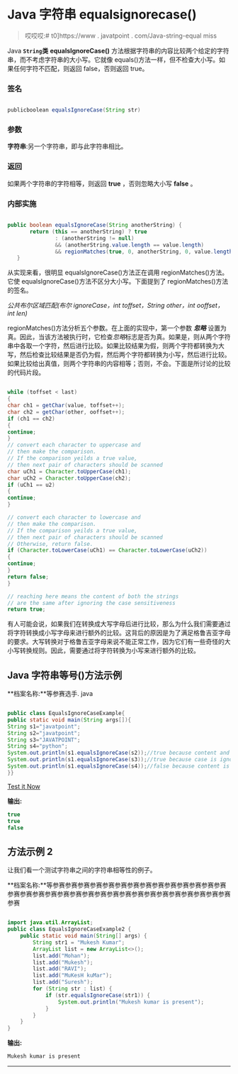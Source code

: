 # Java 字符串 equalsignorecase()

> 哎哎哎:# t0]https://www . javatpoint . com/Java-string-equal miss

Java **`String`类** **equalsIgnoreCase()** 方法根据字符串的内容比较两个给定的字符串，而不考虑字符串的大小写。它就像 equals()方法一样，但不检查大小写。如果任何字符不匹配，则返回 false，否则返回 true。

### 签名

```java

publicboolean equalsIgnoreCase(String str)

```

### 参数

**字符串**:另一个字符串，即与此字符串相比。

### 返回

如果两个字符串的字符相等，则返回 **true** ，否则忽略大小写 **false** 。

### 内部实施

```java

public boolean equalsIgnoreCase(String anotherString) {  
       return (this == anotherString) ? true  
               : (anotherString != null)  
               && (anotherString.value.length == value.length)  
               && regionMatches(true, 0, anotherString, 0, value.length);  
   }  

```

从实现来看，很明显 equalsIgnoreCase()方法正在调用 regionMatches()方法。它使 equalsIgnoreCase()方法不区分大小写。下面提到了 regionMatches()方法的签名。

*公共布尔区域匹配(布尔 ignoreCase，int toffset，String other，int ooffset，int len)*

regionMatches()方法分析五个参数。在上面的实现中，第一个参数 ***忽略*** 设置为真。因此，当该方法被执行时，它检查*忽略*标志是否为真。如果是，则从两个字符串中各取一个字符，然后进行比较。如果比较结果为假，则两个字符都转换为大写，然后检查比较结果是否仍为假，然后两个字符都转换为小写，然后进行比较。如果比较给出真值，则两个字符串的内容相等；否则，不会。下面是所讨论的比较的代码片段。

```java

while (toffset < last) 
{
char ch1 = getChar(value, toffset++);
char ch2 = getChar(other, ooffset++);
if (ch1 == ch2) 
{
continue;
}
// convert each character to uppercase and 
// then make the comparison.
// If the comparison yeilds a true value, 
// then next pair of characters should be scanned
char uCh1 = Character.toUpperCase(ch1);
char uCh2 = Character.toUpperCase(ch2);
if (uCh1 == u2) 
{
continue;
}

// convert each character to lowercase and 
// then make the comparison.
// If the comparison yeilds a true value, 
// then next pair of characters should be scanned
// Otherwise, return false.
if (Character.toLowerCase(uCh1) == Character.toLowerCase(uCh2)) 
{
continue;
}
return false;
}

// reaching here means the content of both the strings 
// are the same after ignoring the case sensitiveness
return true;

```

有人可能会说，如果我们在转换成大写字母后进行比较，那么为什么我们需要通过将字符转换成小写字母来进行额外的比较。这背后的原因是为了满足格鲁吉亚字母的要求。大写转换对于格鲁吉亚字母来说不能正常工作，因为它们有一些奇怪的大小写转换规则。因此，需要通过将字符转换为小写来进行额外的比较。

## Java 字符串等号()方法示例

**档案名称:**等参赛选手. java

```java

public class EqualsIgnoreCaseExample{
public static void main(String args[]){
String s1="javatpoint";
String s2="javatpoint";
String s3="JAVATPOINT";
String s4="python";
System.out.println(s1.equalsIgnoreCase(s2));//true because content and case both are same
System.out.println(s1.equalsIgnoreCase(s3));//true because case is ignored
System.out.println(s1.equalsIgnoreCase(s4));//false because content is not same
}}

```

[Test it Now](https://www.javatpoint.com/opr/test.jsp?filename=EqualsIgnoreCaseExample)

**输出:**

```java
true
true
false

```

## 方法示例 2

让我们看一个测试字符串之间的字符串相等性的例子。

**档案名称:**等参赛参赛参赛参赛参赛参赛参赛参赛参赛参赛参赛参赛参赛参赛参赛参赛参赛参赛参赛参赛参赛参赛参赛参赛参赛参赛参赛参赛参赛参赛参赛参赛参赛

```java

import java.util.ArrayList;
public class EqualsIgnoreCaseExample2 {
	public static void main(String[] args) {
		String str1 = "Mukesh Kumar";
		ArrayList list = new ArrayList<>();
		list.add("Mohan"); 
		list.add("Mukesh");
		list.add("RAVI");
		list.add("MuKesH kuMar");
		list.add("Suresh");
		for (String str : list) {
			if (str.equalsIgnoreCase(str1)) {
				System.out.println("Mukesh kumar is present");
			}
		}
	}
} 
```

**输出:**

```java
Mukesh kumar is present

```

* * *